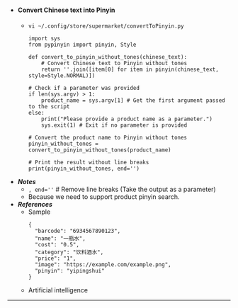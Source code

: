 - #### Convert Chinese text into Pinyin
    - `vi ~/.config/store/supermarket/convertToPinyin.py`
      ```
      import sys
      from pypinyin import pinyin, Style

      def convert_to_pinyin_without_tones(chinese_text):
          # Convert Chinese text to Pinyin without tones
          return ''.join([item[0] for item in pinyin(chinese_text, style=Style.NORMAL)])
          
      # Check if a parameter was provided
      if len(sys.argv) > 1:
          product_name = sys.argv[1] # Get the first argument passed to the script
      else:
          print("Please provide a product name as a parameter.")
          sys.exit(1) # Exit if no parameter is provided
      
      # Convert the product name to Pinyin without tones
      pinyin_without_tones = convert_to_pinyin_without_tones(product_name)
      
      # Print the result without line breaks
      print(pinyin_without_tones, end='')
      ```
- ***Notes***
    - `, end=''` # Remove line breaks (Take the output as a parameter)
    - Because we need to support product pinyin search.
- ***References***
    - Sample
      ```
      {
        "barcode": "6934567890123",
        "name": "一瓶水",
        "cost": "0.5",
        "category": "饮料酒水",
        "price": "1",
        "image": "https://example.com/example.png",
        "pinyin": "yipingshui"
      }
      ```
    - Artificial intelligence
- ---
